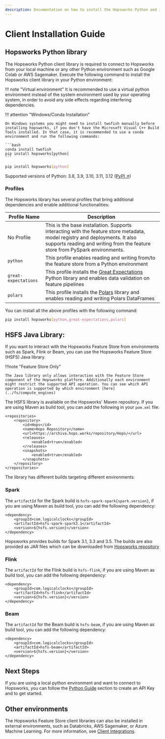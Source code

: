 ```yaml
---
description: Documentation on how to install the Hopsworks Python and Java library.
---
```

# Client Installation Guide

## Hopsworks Python library 

The Hopsworks Python client library is required to connect to Hopsworks from your local machine or any other Python environment such as Google Colab or AWS Sagemaker. Execute the following command to install the Hopsworks client library in your Python environment:

!!! note "Virtual environment"
    It is recommended to use a virtual python environment instead of the system environment used by your operating system, in order to avoid any side effects regarding interfering dependencies.

!!! attention "Windows/Conda Installation"

    On Windows systems you might need to install twofish manually before installing hopsworks, if you don't have the Microsoft Visual C++ Build Tools installed. In that case, it is recommended to use a conda environment and run the following commands:
    
    ```bash
    conda install twofish
    pip install hopsworks[python]
    ```

```bash
pip install hopsworks[python]
```
Supported versions of Python: 3.8, 3.9, 3.10, 3.11, 3.12 ([PyPI ↗](https://pypi.org/project/hopsworks/))

### Profiles

The Hopsworks library has several profiles that bring additional dependencies and enable additional functionalities:

| Profile Name       | Description   |
| ------------------ | ------------- |
| No Profile         | This is the base installation. Supports interacting with the feature store metadata, model registry and deployments. It also supports reading and writing from the feature store from PySpark environments. |
| `python`             | This profile enables reading and writing from/to the feature store from a Python environment |
| `great-expectations` | This profile installs the [Great Expectations](https://greatexpectations.io/) Python library and enables data validation on feature pipelines |
| `polars`             | This profile installs the [Polars](https://pola.rs/) library and enables reading and writing Polars DataFrames |

You can install all the above profiles with the following command:

```bash
pip install hopsworks[python,great-expectations,polars]
```

## HSFS Java Library:

If you want to interact with the Hopsworks Feature Store from environments such as Spark, Flink or Beam, you can use the Hopsworks Feature Store (HSFS) Java library.

!!!note "Feature Store Only"

    The Java library only allows interaction with the Feature Store component of the Hopsworks platform. Additionally each environment might restrict the supported API operation. You can see which API operation is supported by which environment [here](../fs/compute_engines)

The HSFS library is available on the Hopsworks' Maven repository. If you are using Maven as build tool, you can add the following in your `pom.xml` file:

```
<repositories>
    <repository>
        <id>Hops</id>
        <name>Hops Repository</name>
        <url>https://archiva.hops.works/repository/Hops/</url>
        <releases>
            <enabled>true</enabled>
        </releases>
        <snapshots>
            <enabled>true</enabled>
        </snapshots>
    </repository>
</repositories>
```

The library has different builds targeting different environments: 

### Spark

The `artifactId` for the Spark build is `hsfs-spark-spark{spark.version}`, if you are using Maven as build tool, you can add the following dependency:

```
<dependency>
    <groupId>com.logicalclocks</groupId>
    <artifactId>hsfs-spark-spark3.1</artifactId>
    <version>${hsfs.version}</version>
</dependency>
```

Hopsworks provides builds for Spark 3.1, 3.3 and 3.5. The builds are also provided as JAR files which can be downloaded from [Hopsworks repository](https://repo.hops.works/master/hsfs)

### Flink

The `artifactId` for the Flink build is `hsfs-flink`, if you are using Maven as build tool, you can add the following dependency:

```
<dependency>
    <groupId>com.logicalclocks</groupId>
    <artifactId>hsfs-flink</artifactId>
    <version>${hsfs.version}</version>
</dependency>
```

### Beam

The `artifactId` for the Beam build is `hsfs-beam`, if you are using Maven as build tool, you can add the following dependency:

```
<dependency>
    <groupId>com.logicalclocks</groupId>
    <artifactId>hsfs-beam</artifactId>
    <version>${hsfs.version}</version>
</dependency>
```

## Next Steps

If you are using a local python environment and want to connect to Hopsworks, you can follow the [Python Guide](../integrations/python.md#generate-an-api-key) section to create an API Key and to get started.

## Other environments

The Hopsworks Feature Store client libraries can also be installed in external environments, such as Databricks, AWS Sagemaker, or Azure Machine Learning. For more information, see [Client Integrations](../integrations/index.md).

